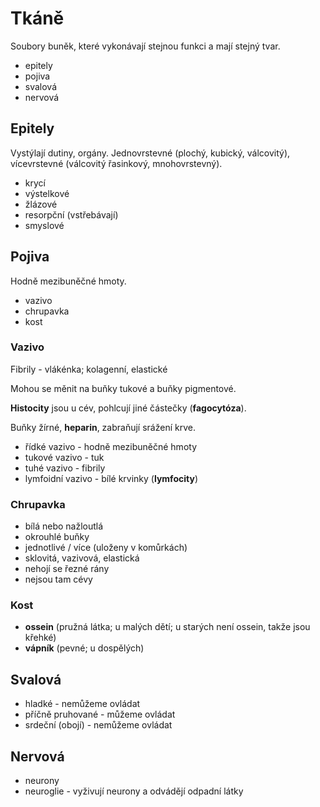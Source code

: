 # Tkáně

Soubory buněk, které vykonávají stejnou funkci a mají stejný tvar.

- epitely
- pojiva
- svalová
- nervová

## Epitely

Vystýlají dutiny, orgány. Jednovrstevné (plochý, kubický, válcovitý), vícevrstevné (válcovitý řasinkový, mnohovrstevný).

- krycí
- výstelkové
- žlázové
- resorpční (vstřebávají)
- smyslové

## Pojiva

Hodně mezibuněčné hmoty.

- vazivo
- chrupavka
- kost

### Vazivo

Fibrily - vlákénka; kolagenní, elastické

Mohou se měnit na buňky tukové a buňky pigmentové.

**Histocity** jsou u cév, pohlcují jiné částečky (**fagocytóza**).

Buňky žírné, **heparin**, zabraňují srážení krve.

- řídké vazivo - hodně mezibuněčné hmoty
- tukové vazivo - tuk
- tuhé vazivo - fibrily
- lymfoidní vazivo - bílé krvinky (**lymfocity**)

### Chrupavka

- bílá nebo nažloutlá
- okrouhlé buňky
- jednotlivé / více (uloženy v komůrkách)
- sklovitá, vazivová, elastická
- nehojí se řezné rány
- nejsou tam cévy

### Kost

- **ossein** (pružná látka; u malých dětí; u starých není ossein, takže jsou křehké)
- **vápník** (pevné; u dospělých)

## Svalová

- hladké - nemůžeme ovládat
- příčně pruhované - můžeme ovládat
- srdeční (obojí) - nemůžeme ovládat

## Nervová

- neurony
- neuroglie - vyživují neurony a odvádějí odpadní látky

